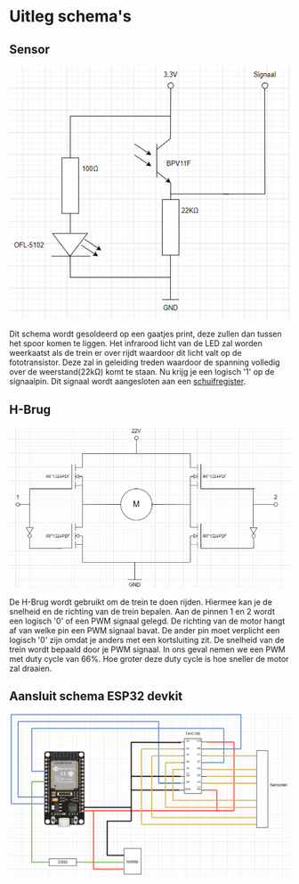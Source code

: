 # Uitleg schema's
## Sensor
![Schema sensor](img/Sensor.PNG)

Dit schema wordt gesoldeerd op een gaatjes print, deze zullen dan tussen
het spoor komen te liggen. Het infrarood licht van de LED zal worden weerkaatst als de trein
er over rijdt waardoor dit licht valt op de fototransistor. Deze zal in geleiding 
treden waardoor de spanning volledig over de weerstand(22kΩ) komt te staan. 
Nu krijg je een logisch '1' op de signaalpin. Dit signaal wordt aangesloten aan een [schuifregister](#aansluit-schema-esp32-devkit).

## H-Brug
![H-Brug schakeling](img/H-Brug.PNG)

De H-Brug wordt gebruikt om de trein te doen rijden. Hiermee kan je de snelheid en de richting
van de trein bepalen. Aan de pinnen 1 en 2 wordt een logisch '0' of een PWM signaal gelegd. De richting 
van de motor hangt af van welke pin een PWM signaal bavat. De ander pin moet verplicht een logisch '0' zijn 
omdat je anders met een kortsluiting zit. De snelheid van de trein wordt bepaald door je PWM signaal.
In ons geval nemen we een PWM met duty cycle van 66%. Hoe groter deze duty cycle is hoe sneller de
motor zal draaien. 

## Aansluit schema ESP32 devkit
![ESP32 aansluit schema](img/AansluitESP32.PNG)
